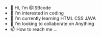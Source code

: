 - 👋 Hi, I’m @ISBcode
- 👀 I’m interested in coding
- 🌱 I’m currently learning HTML CSS JAVA
- 💞️ I’m looking to collaborate on Anything 
- 📫 How to reach me ...

<!---
ISBcode/ISBcode is a ✨ special ✨ repository because its `README.md` (this file) appears on your GitHub profile.
You can click the Preview link to take a look at your changes.
--->
